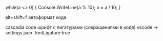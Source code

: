 while(a <> 0)
{
 Console.WriteLine(a % 10);
 a = a / 10;
}


alt+shift+f
автоформат кода


cascadia code
шрифт с лигатурами (сокращениями в коде)
vscode -> settings.json .fontLigature:true